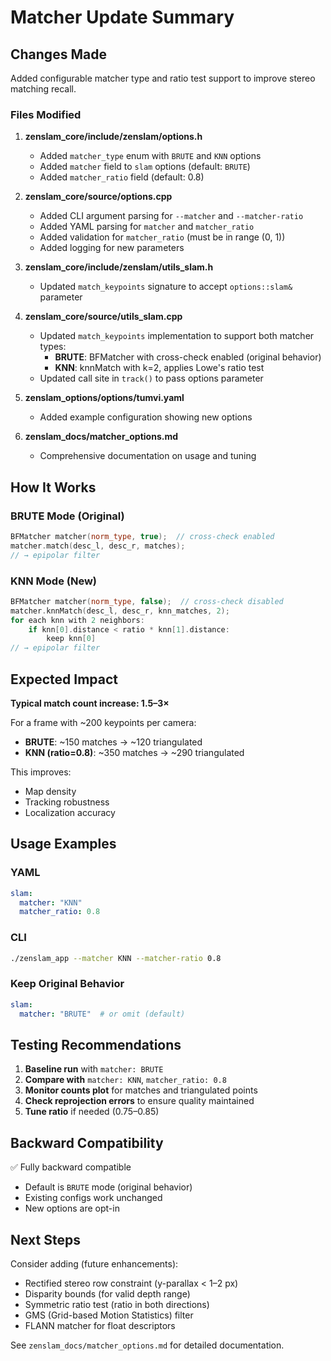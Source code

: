 # Matcher Update Summary

## Changes Made

Added configurable matcher type and ratio test support to improve stereo matching recall.

### Files Modified

1. **zenslam_core/include/zenslam/options.h**
   - Added `matcher_type` enum with `BRUTE` and `KNN` options
   - Added `matcher` field to `slam` options (default: `BRUTE`)
   - Added `matcher_ratio` field (default: 0.8)

2. **zenslam_core/source/options.cpp**
   - Added CLI argument parsing for `--matcher` and `--matcher-ratio`
   - Added YAML parsing for `matcher` and `matcher_ratio`
   - Added validation for `matcher_ratio` (must be in range (0, 1))
   - Added logging for new parameters

3. **zenslam_core/include/zenslam/utils_slam.h**
   - Updated `match_keypoints` signature to accept `options::slam&` parameter

4. **zenslam_core/source/utils_slam.cpp**
   - Updated `match_keypoints` implementation to support both matcher types:
     - **BRUTE**: BFMatcher with cross-check enabled (original behavior)
     - **KNN**: knnMatch with k=2, applies Lowe's ratio test
   - Updated call site in `track()` to pass options parameter

5. **zenslam_options/options/tumvi.yaml**
   - Added example configuration showing new options

6. **zenslam_docs/matcher_options.md**
   - Comprehensive documentation on usage and tuning

## How It Works

### BRUTE Mode (Original)
```cpp
BFMatcher matcher(norm_type, true);  // cross-check enabled
matcher.match(desc_l, desc_r, matches);
// → epipolar filter
```

### KNN Mode (New)
```cpp
BFMatcher matcher(norm_type, false);  // cross-check disabled
matcher.knnMatch(desc_l, desc_r, knn_matches, 2);
for each knn with 2 neighbors:
    if knn[0].distance < ratio * knn[1].distance:
        keep knn[0]
// → epipolar filter
```

## Expected Impact

**Typical match count increase: 1.5–3×**

For a frame with ~200 keypoints per camera:
- **BRUTE**: ~150 matches → ~120 triangulated
- **KNN (ratio=0.8)**: ~350 matches → ~290 triangulated

This improves:
- Map density
- Tracking robustness
- Localization accuracy

## Usage Examples

### YAML
```yaml
slam:
  matcher: "KNN"
  matcher_ratio: 0.8
```

### CLI
```bash
./zenslam_app --matcher KNN --matcher-ratio 0.8
```

### Keep Original Behavior
```yaml
slam:
  matcher: "BRUTE"  # or omit (default)
```

## Testing Recommendations

1. **Baseline run** with `matcher: BRUTE`
2. **Compare with** `matcher: KNN`, `matcher_ratio: 0.8`
3. **Monitor counts plot** for matches and triangulated points
4. **Check reprojection errors** to ensure quality maintained
5. **Tune ratio** if needed (0.75–0.85)

## Backward Compatibility

✅ Fully backward compatible
- Default is `BRUTE` mode (original behavior)
- Existing configs work unchanged
- New options are opt-in

## Next Steps

Consider adding (future enhancements):
- Rectified stereo row constraint (y-parallax < 1–2 px)
- Disparity bounds (for valid depth range)
- Symmetric ratio test (ratio in both directions)
- GMS (Grid-based Motion Statistics) filter
- FLANN matcher for float descriptors

See `zenslam_docs/matcher_options.md` for detailed documentation.
